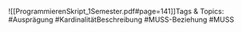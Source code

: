 
![[ProgrammierenSkript_1Semester.pdf#page=141]]Tags & Topics:
   #Ausprägung
   #KardinalitätBeschreibung
   #MUSS-Beziehung
   #MUSS